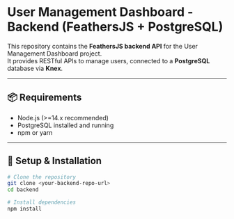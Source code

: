 # User Management Dashboard - Backend (FeathersJS + PostgreSQL)

This repository contains the **FeathersJS backend API** for the User Management Dashboard project.  
It provides RESTful APIs to manage users, connected to a **PostgreSQL** database via **Knex**.

---

## 📦 Requirements
- Node.js (>=14.x recommended)  
- PostgreSQL installed and running  
- npm or yarn  

---

## 🚀 Setup & Installation

```bash
# Clone the repository
git clone <your-backend-repo-url>
cd backend

# Install dependencies
npm install
```
